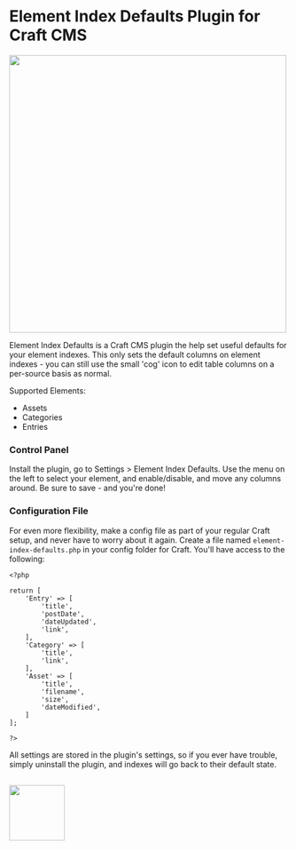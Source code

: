 # Element Index Defaults Plugin for Craft CMS

<img width="500" src="https://github.com/verbb/element-index-defaults/blob/master/screenshots/main.png">

Element Index Defaults is a Craft CMS plugin the help set useful defaults for your element indexes. This only sets the default columns on element indexes - you can still use the small 'cog' icon to edit table columns on a per-source basis as normal.

Supported Elements:
- Assets
- Categories
- Entries

### Control Panel

Install the plugin, go to Settings > Element Index Defaults. Use the menu on the left to select your element, and enable/disable, and move any columns around. Be sure to save - and you're done!

### Configuration File

For even more flexibility, make a config file as part of your regular Craft setup, and never have to worry about it again. Create a file named `element-index-defaults.php` in your config folder for Craft. You'll have access to the following:

```
<?php

return [
    'Entry' => [
        'title',
        'postDate',
        'dateUpdated',
        'link',
    ],
    'Category' => [
        'title',
        'link',
    ],
    'Asset' => [
        'title',
        'filename',
        'size',
        'dateModified',
    ]
];

?>
```

All settings are stored in the plugin's settings, so if you ever have trouble, simply uninstall the plugin, and indexes will go back to their default state.

<h2></h2>

<a href="https://verbb.io" target="_blank">
  <img width="100" src="https://verbb.io/assets/img/verbb-pill.svg">
</a>

